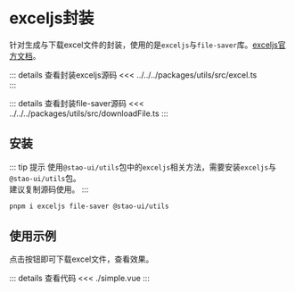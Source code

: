 <script setup>
import simpleExample from './simple.vue';
</script>
# exceljs封装

针对生成与下载excel文件的封装，使用的是`exceljs`与`file-saver`库。[exceljs官方文档](https://github.com/exceljs/exceljs/blob/HEAD/README_zh.md)。

::: details 查看封装exceljs源码
<<< ../../../packages/utils/src/excel.ts  
:::

::: details 查看封装file-saver源码
<<< ../../../packages/utils/src/downloadFile.ts
:::

## 安装
::: tip 提示
使用`@stao-ui/utils`包中的`exceljs`相关方法，需要安装`exceljs`与`@stao-ui/utils`包。  
建议复制源码使用。
:::

```bash
pnpm i exceljs file-saver @stao-ui/utils
```

## 使用示例

点击按钮即可下载excel文件，查看效果。
<simple-example />

::: details 查看代码
<<< ./simple.vue
:::

